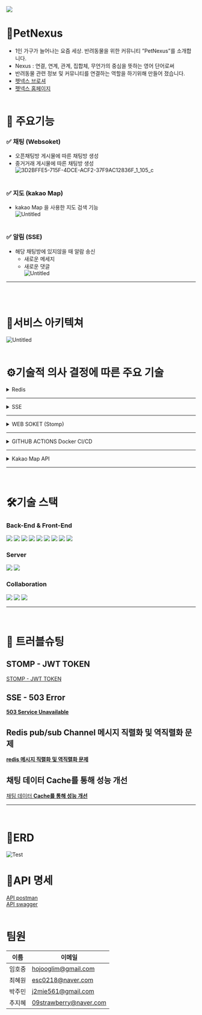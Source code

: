 <img src="https://capsule-render.vercel.app/api?type=cylinder&color=auto&height=200&section=header&text=PETNexus&fontSize=90" />

# 🐾PetNexus
* 1인 가구가 늘어나는 요즘 세상. 반려동물을 위한 커뮤니티  ”PetNexus”를 소개합니다.
* Nexus : 연결, 연계, 관계, 집합체, 무언가의 중심을 뜻하는 영어 단어로써
* 반려동물 관련 정보 및 커뮤니티를 연결하는 역할을 하기위해 만들어 졌습니다.
* [펫넥스 브로셔](https://www.notion.so/PetNexus-2e88c713687f4cf28f1c16c61ba6519f)
* [펫넥스 홈페이지](https://petnexus.xyz/home)
<br/><br/>
  
# 🔎 주요기능

### ✅ 채팅 (Websoket)

- 오픈채팅방 게시물에 따른 채팅방 생성
- 중거거래 게시물에 따른 채팅방 생성<br/>
![3D2BFFE5-715F-4DCE-ACF2-37F9AC12836F_1_105_c](https://github.com/JihyeChu/PetNexus/assets/51440636/5980f486-981c-4282-83a2-463656fffee2)
#

### ✅ 지도 (kakao Map)

- kakao Map 을 사용한 지도 검색 기능<br/>
![Untitled](https://github.com/JihyeChu/PetNexus/assets/51440636/e7812685-63f9-48ee-ad9e-a8c8ce34b724)
#

### ✅ 알림 (SSE)

- 해당 채팅방에 있지않을 때 알람 송신
    - 새로운 메세지
    - 새로운 댓글<br/>
    ![Untitled](https://github.com/JihyeChu/PetNexus/assets/51440636/da4befb4-aae3-4af8-8022-714332bd4ab7)

<hr/><br/><br/>

# 🔗서비스 아키텍쳐
![Untitled](https://github.com/JihyeChu/PetNexus/assets/51440636/4a29497e-c03d-4849-9deb-85137588793d)
<br/><br/>

# ⚙기술적 의사 결정에 따른 주요 기술
<details>
<summary>Redis</summary>
  
`도입 이유`

1. Refresh Token 보관 및 로그 아웃 시, Access Token 블랙리스트에 등록하기 위한 기술 구현
2. 채팅 및 알람 데이터 캐싱 설계

`문제 상황`

- Access Token 만료 시 reissue를 띄울 때, 빈번하게 DB에 접근하는 것이 비효율적 판단
- 채팅방 데이터 및 많은 데이터를 불러올 때 성능 저하 예상

`조율 및 결정`

In-memory 방식으로 빠른 엑세스 속도와 다른 다양한 데이터를 담을 수 있어 추가로 사용하기 좋기에 Redis 구현

## Redis(pub/sub)

`도입 이유`

1. Stomp의 pub/sub를 이용해 채팅 구현 시, 해당 pub/sub가 발생한 서버 내에서만 메시지를 주고 받는것이 가능함.
2. 생성된 서버 안에서만 유요하므로 다른 서버에서 접속해도 보이지 않는 문제 발생 예상.
3. 채팅방이 여러 서버에 접근할 수 있도록 개선을 위하여 공통으로 사용하는 pub/sub 시스템을 구축하여 모든 서버가 해당 시스템을 통해 메시지를 주고받을 수 있도록 구현 필요

Redis pub/sub 채널 구현

`해결 방안`

- Redis
- kafka
- RabbitMQ

`조율 및 결정`

Redis 자체의 pub/sub 채널 기능 지원.

오픈 채팅방의 경우 따로 수신 확인이 필요 없기 때문에 in-memory기반의 빠른 엑세스 속도를 가지는 Redis 채택
</details>
<hr/>
<details>
<summary>SSE</summary>
  
`도입 이유`

중고 장터의 구매자가 판매자에게 구매 요청 알람 기능 구현

`해결 방안`

- **SSE**
- **Web Soket**
- **Polling**

`조율 및 결정`

일반적인 HTTP요청은 [요청 - 응답]의 과정을 거치고 연결을 종료하는 반면, SSE 방식은 한번 연결하면 클라이언트로 데이터를 계속 보낼 수 있음. 클라이언트가 주기적으로 HTTP 요청을 보낼 필요가 없이 HTTP 연결을 통해 서버에서 클라이언트로 테이터 전달 가능.
구매 요청을 확인만 하면 바로 채팅 API로 넘어가기 때문에, 이벤트가 [ 서버 → 클라이언트 ] 방향으로만 흐르는 단방향 통신만이 필요했기 때문에, polling보다 리소스 낭비가 적고 양방향 통신인 웹 소켓에 비해 가벼운 SSE방식으로 진행
</details>
<hr/>
<details>
<summary>WEB SOKET (Stomp)</summary>
  
`도입 이유`

중고 장터의 구매자와 판매자 간의 1:1채팅 서비스를 구현

`해결 방안`

- **Sock JS**
- **Web Soket**
- **Stomp**

`조율 및 결정`

STOMP (Simple Text Oriented Messaging Protocol)은 메세징 전송을 효율적으로 하기 위해 탄생한 프로토콜로써 pub / sub 구조로 되어있어 메세지를 전송하고 메세지를 받아 처리하는 부분이 확실히 정해져 있고, 메세지의 헤더에 값을 줄 수 있어 헤더 값을 기반으로 통신 시 인증 처리를 구현하는 것도 가능하여 Stomp을 채택
</details>
<hr/>
<details>
<summary>GITHUB ACTIONS Docker CI/CD</summary>
  
`도입 이유`

배포 자동화를 통해 효율적인 협업 및 작업 환경을 구축

Docker 사용으로 개발 환경을 이미지화 시키고 해당 이미지를 통해 개발 및 배포 환경을 쉽게 컨테이너화 시켜 구축

`해결 방안`

- **GitHub Action ( 깃허브 액션 )**
- **Jenkins ( 젠킨스 )**
- **Bamboo**

`조율 및 결정`

시간 제약 및 복잡한 절차 없이 현재 사용중인 Github 내에서 바로 적용 가능한 Github Actions 채택
</details>
<hr/>
<details>
<summary>Kakao Map API</summary>
  
`도입 이유`

판매를 원하는 위치를 등록하기 위해, 주소 검색 및 저장 기술 구현

`해결 방안`

- WebClient
- RestTemplete
- Kakao Map APi

`문제 상황`

서버 내에 쿼리를 통한 검색어로 주소 검색 시, 정확한 주소를 리스트를 받아 저장하는 번거러움

`조율 및 결정`

Front에서 KAKAO MAP API를 도입하여 주소를 찾은 뒤, 주소데이터와 연동하여 위도, 경도값을 가져와 서버에 저장. 게시글에 반환 시 다시 KAKAO MAP API를 통해 구매자에게 정확한 위치를 표기 가능
</details><hr/><br/>



# 🛠기술 스택
### Back-End & Front-End
<div align="left">
<img src="https://img.shields.io/badge/Java-007396?style=flat&logo=Java&logoColor=white" />
<img src="https://img.shields.io/badge/HTML5-E34F26?style=flat&logo=HTML5&logoColor=white" />
<img src="https://img.shields.io/badge/JavaScript-F7DF1E?style=flat-square&logo=javascript&logoColor=black"/>
<img src="https://img.shields.io/badge/Spring-6DB33F?style=flat-square&logo=Spring&logoColor=white"/>
<img src="https://img.shields.io/badge/Spring Boot-6DB33F?style=flat-square&logo=Spring Boot&logoColor=yellow">
<img src="https://img.shields.io/badge/Redis-DC382D?style=flat-square&logo=Redis&logoColor=white">
<img src="https://img.shields.io/badge/WebSocket-F56640?style=flat-square&logo=WebSocket">
<img src="https://img.shields.io/badge/Docker-2496ED?style=flat-square&logo=Docker&logoColor=white"/>
<img src="https://img.shields.io/badge/MySQL-4479A1?style=flat-square&logo=MySQL&logoColor=white"/>
</div>

### Server
<div align="left">
<img src="https://img.shields.io/badge/Git-F05032?style=flat-square&logo=git&logoColor=white"/>
<img src="https://img.shields.io/badge/AmazonS3-569A31?style=flat-square&logo=AmazonS3&logoColor=white"/>
</div>


### Collaboration
<div align="left">
<img src="https://img.shields.io/badge/GitHub-181717?style=flat-square&logo=GitHub&logoColor=white"/>
<img src="https://img.shields.io/badge/Notion-000000?style=flat-square&logo=Notion&logoColor=white"/>
<img src="https://img.shields.io/badge/Slack-4A154B?style=flat-square&logo=Slack&logoColor=white"/>
</div>
<hr/><br/>

# 📌 **트러블슈팅**

## STOMP - JWT TOKEN

[STOMP - JWT TOKEN](https://www.notion.so/STOMP-JWT-TOKEN-7bc88f4581a743b6985c45237f20f2cf?pvs=21)

## SSE - 503 Error

[****503 Service Unavailable****](https://www.notion.so/503-Service-Unavailable-22b206f74c2048ef9659e4713599ab10?pvs=21)

## R****edis**** pub/sub Channel ****메시지 직렬화 및 역직렬화 문제****

[****redis 메시지 직렬화 및 역직렬화 문제****](https://www.notion.so/redis-6a73f3d9824f415ab637fbed92804d76?pvs=21)

## 채팅 데이터 ****Cache를 통해 성능 개선****

[채팅 데이터 ****Cache를 통해 성능 개선****](https://www.notion.so/Cache-367ffba92147419ea1554fd182730536?pvs=21)
<hr/><br/>

# 🧶ERD
![Test](https://github.com/JihyeChu/PetNexus/assets/51440636/033ba086-92b8-4fa8-abc3-5502e8abf144)

# 🚩API 명세
[API postman](https://documenter.getpostman.com/view/27923748/2s9Xy6rVWx)<br/>
[API swagger](https://github.com/JihyeChu/PetNexus/files/12602705/REST.API.pdf)
<br/><br/>

# 팀원    
| 이름 | 이메일 |
| --- | --- |
| 임호중 | hojooglim@gmail.com |
| 최혜원 | esc0218@naver.com |
| 박주민 | j2mie561@gmail.com |
| 추지혜 | 09strawberry@naver.com |
